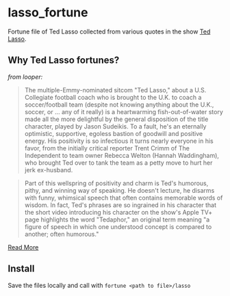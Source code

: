 # lasso_fortune

Fortune file of Ted Lasso collected from various quotes in the show [Ted Lasso](https://tv.apple.com/us/show/ted-lasso/umc.cmc.vtoh0mn0xn7t3c643xqonfzy). 

## Why Ted Lasso fortunes?  

_from looper:_  
> The multiple-Emmy-nominated sitcom "Ted Lasso," about a U.S. Collegiate football coach who is brought to the U.K. to coach a soccer/football team (despite not knowing anything about the U.K., soccer, or ... any of it really) is a heartwarming fish-out-of-water story made all the more delightful by the general disposition of the title character, played by Jason Sudeikis. To a fault, he's an eternally optimistic, supportive, egoless bastion of goodwill and positive energy. His positivity is so infectious it turns nearly everyone in his favor, from the initially critical reporter Trent Crimm of The Independent to team owner Rebecca Welton (Hannah Waddingham), who brought Ted over to tank the team as a petty move to hurt her jerk ex-husband.

> Part of this wellspring of positivity and charm is Ted's humorous, pithy, and winning way of speaking. He doesn't lecture, he disarms with funny, whimsical speech that often contains memorable words of wisdom. In fact, Ted's phrases are so ingrained in his character that the short video introducing his character on the show's Apple TV+ page highlights the word "Tedaphor," an original term meaning "a figure of speech in which one understood concept is compared to another; often humorous."

[Read More](https://www.looper.com/598833/ted-lassos-most-inspirational-quotes)

## Install
Save the files locally and call with `fortune <path to file>/lasso`

